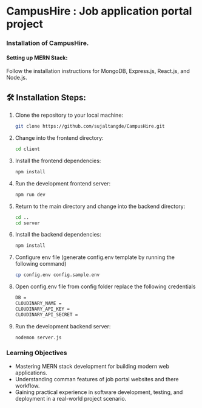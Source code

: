 # CampusHire : Job application portal project

### Installation of CampusHire.

#### Setting up MERN Stack:

Follow the installation instructions for MongoDB, Express.js, React.js, and Node.js.

<h2>🛠️ Installation Steps:</h2>

1. Clone the repository to your local machine:
    ```bash
    git clone https://github.com/sujaltangde/CampusHire.git 
    ```

2. Change into the frontend directory:
    ```bash
    cd client
    ```

3. Install the frontend dependencies:
    ```bash
    npm install
    ```

4. Run the development frontend server:
    ```bash
    npm run dev
    ```

5. Return to the main directory and change into the backend directory:
    ```bash
    cd ..
    cd server
    ```

6. Install the backend dependencies:
    ```bash
    npm install
    ```
7. Configure env file (generate config.env template by running the following command)
    ```bash
    cp config.env config.sample.env
    ```
8. Open config.env file from config folder replace the following credentials
    ```bash
    DB = 
    CLOUDINARY_NAME = 
    CLOUDINARY_API_KEY =
    CLOUDINARY_API_SECRET =
    ```
9. Run the development backend server:
    ```bash
    nodemon server.js
    ```



### Learning Objectives

- Mastering MERN stack development for building modern web applications.
- Understanding comman features of job portal websites and there workflow.
- Gaining practical experience in software development, testing, and deployment in a real-world project scenario.
